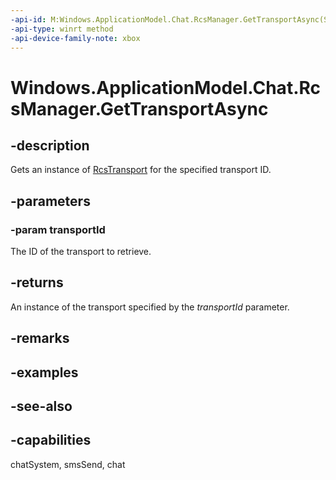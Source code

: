 ```yaml
---
-api-id: M:Windows.ApplicationModel.Chat.RcsManager.GetTransportAsync(System.String)
-api-type: winrt method
-api-device-family-note: xbox
---
```


<!-- Method syntax
public Windows.Foundation.IAsyncOperation<Windows.ApplicationModel.Chat.RcsTransport> GetTransportAsync(System.String transportId)
-->

# Windows.ApplicationModel.Chat.RcsManager.GetTransportAsync

## -description
Gets an instance of [RcsTransport](rcstransport.md) for the specified transport ID.

## -parameters
### -param transportId
The ID of the transport to retrieve.

## -returns
An instance of the transport specified by the *transportId* parameter.

## -remarks

## -examples

## -see-also

## -capabilities
chatSystem, smsSend, chat
